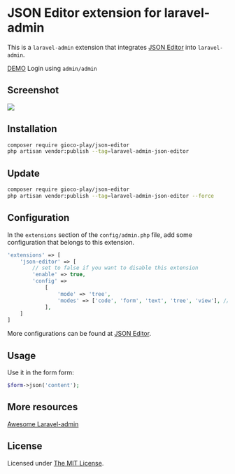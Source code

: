 # JSON Editor extension for laravel-admin

This is a `laravel-admin` extension that integrates [JSON Editor](https://github.com/josdejong/jsoneditor) into `laravel-admin`.

[DEMO](http://demo.laravel-admin.org/editors/json) Login using `admin/admin`

## Screenshot

<img src="https://user-images.githubusercontent.com/2421068/45437866-4d478200-b6e8-11e8-930b-7665ad407096.png">

## Installation

```bash
composer require gioco-play/json-editor
php artisan vendor:publish --tag=laravel-admin-json-editor
```

## Update
```bash
composer require gioco-play/json-editor
php artisan vendor:publish --tag=laravel-admin-json-editor --force
```

## Configuration

In the `extensions` section of the `config/admin.php` file, add some configuration that belongs to this extension.
```php
'extensions' => [
    'json-editor' => [
        // set to false if you want to disable this extension
        'enable' => true,
        'config' =>
            [
                'mode' => 'tree',
                'modes' => ['code', 'form', 'text', 'tree', 'view'], // allowed modes
            ],
    ]
]
```

More configurations can be found at [JSON Editor](https://github.com/josdejong/jsoneditor).

## Usage

Use it in the form form:
```php
$form->json('content');
```

## More resources

[Awesome Laravel-admin](https://github.com/jxlwqq/awesome-laravel-admin)

## License

Licensed under [The MIT License](LICENSE).
